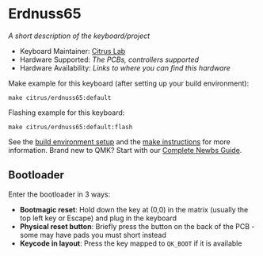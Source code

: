 # Erdnuss65



*A short description of the keyboard/project*

* Keyboard Maintainer: [Citrus Lab](https://github.com/ctt-t) 
* Hardware Supported: *The PCBs, controllers supported*
* Hardware Availability: *Links to where you can find this hardware*

Make example for this keyboard (after setting up your build environment):

    make citrus/erdnuss65:default

Flashing example for this keyboard:

    make citrus/erdnuss65:default:flash

See the [build environment setup](https://docs.qmk.fm/#/getting_started_build_tools) and the [make instructions](https://docs.qmk.fm/#/getting_started_make_guide) for more information. Brand new to QMK? Start with our [Complete Newbs Guide](https://docs.qmk.fm/#/newbs).

## Bootloader

Enter the bootloader in 3 ways:

* **Bootmagic reset**: Hold down the key at (0,0) in the matrix (usually the top left key or Escape) and plug in the keyboard
* **Physical reset button**: Briefly press the button on the back of the PCB - some may have pads you must short instead
* **Keycode in layout**: Press the key mapped to `QK_BOOT` if it is available